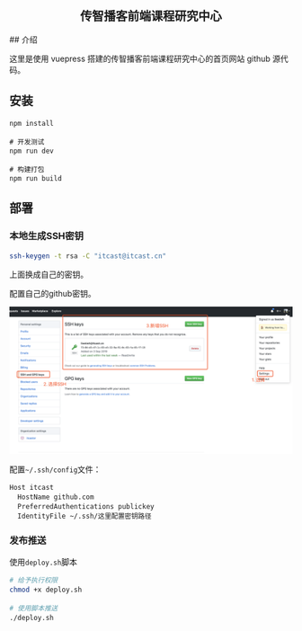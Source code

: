<h2 align="center">传智播客前端课程研究中心</h2>
## 介绍

这里是使用 vuepress 搭建的传智播客前端课程研究中心的首页网站 github 源代码。

## 安装

```
npm install

# 开发测试
npm run dev

# 构建打包
npm run build
```

## 部署

### 本地生成SSH密钥

```bash
ssh-keygen -t rsa -C "itcast@itcast.cn"
```

上面换成自己的密钥。

配置自己的github密钥。

![image-20190904102956672](README.assets/image-20190904102956672.png)

配置`~/.ssh/config`文件：

```bash
Host itcast
  HostName github.com
  PreferredAuthentications publickey
  IdentityFile ~/.ssh/这里配置密钥路径
```



### 发布推送

使用`deploy.sh`脚本

```bash
# 给予执行权限
chmod +x deploy.sh

# 使用脚本推送
./deploy.sh
```

